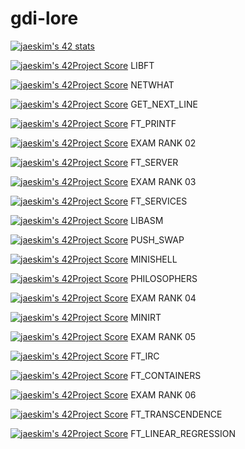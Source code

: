 # gdi-lore

[![jaeskim's 42 stats](https://badge42.herokuapp.com/api/stats/gdi-lore?privacyName=true&&privacyEmail=true)](https://github.com/JaeSeoKim/badge42)

[![jaeskim's 42Project Score](https://badge42.herokuapp.com/api/project/gdi-lore/Libft)](https://github.com/JaeSeoKim/badge42) LIBFT

[![jaeskim's 42Project Score](https://badge42.herokuapp.com/api/project/gdi-lore/netwhat)](https://github.com/JaeSeoKim/badge42) NETWHAT

[![jaeskim's 42Project Score](https://badge42.herokuapp.com/api/project/gdi-lore/get_next_line)](https://github.com/JaeSeoKim/badge42) GET_NEXT_LINE

[![jaeskim's 42Project Score](https://badge42.herokuapp.com/api/project/gdi-lore/ft_printf)](https://github.com/JaeSeoKim/badge42) FT_PRINTF

[![jaeskim's 42Project Score](https://badge42.herokuapp.com/api/project/gdi-lore/Exam%20Rank%2002)](https://github.com/JaeSeoKim/badge42) EXAM RANK 02

[![jaeskim's 42Project Score](https://badge42.herokuapp.com/api/project/gdi-lore/ft_server)](https://github.com/JaeSeoKim/badge42) FT_SERVER

[![jaeskim's 42Project Score](https://badge42.herokuapp.com/api/project/gdi-lore/Exam%20Rank%2003)](https://github.com/JaeSeoKim/badge42) EXAM RANK 03

[![jaeskim's 42Project Score](https://badge42.herokuapp.com/api/project/gdi-lore/ft_services)](https://github.com/JaeSeoKim/badge42) FT_SERVICES

[![jaeskim's 42Project Score](https://badge42.herokuapp.com/api/project/gdi-lore/libasm)](https://github.com/JaeSeoKim/badge42) LIBASM

[![jaeskim's 42Project Score](https://badge42.herokuapp.com/api/project/gdi-lore/push_swap)](https://github.com/JaeSeoKim/badge42) PUSH_SWAP

[![jaeskim's 42Project Score](https://badge42.herokuapp.com/api/project/gdi-lore/minishell)](https://github.com/JaeSeoKim/badge42) MINISHELL

[![jaeskim's 42Project Score](https://badge42.herokuapp.com/api/project/gdi-lore/Philosophers)](https://github.com/JaeSeoKim/badge42) PHILOSOPHERS

[![jaeskim's 42Project Score](https://badge42.herokuapp.com/api/project/gdi-lore/Exam%20Rank%2004)](https://github.com/JaeSeoKim/badge42) EXAM RANK 04

[![jaeskim's 42Project Score](https://badge42.herokuapp.com/api/project/gdi-lore/miniRT)](https://github.com/JaeSeoKim/badge42) MINIRT

[![jaeskim's 42Project Score](https://badge42.herokuapp.com/api/project/gdi-lore/Exam%20Rank%2005)](https://github.com/JaeSeoKim/badge42) EXAM RANK 05

[![jaeskim's 42Project Score](https://badge42.herokuapp.com/api/project/gdi-lore/ft_irc)](https://github.com/JaeSeoKim/badge42) FT_IRC

[![jaeskim's 42Project Score](https://badge42.herokuapp.com/api/project/gdi-lore/ft_containers)](https://github.com/JaeSeoKim/badge42) FT_CONTAINERS

[![jaeskim's 42Project Score](https://badge42.herokuapp.com/api/project/gdi-lore/Exam%20Rank%2006)](https://github.com/JaeSeoKim/badge42) EXAM RANK 06

[![jaeskim's 42Project Score](https://badge42.herokuapp.com/api/project/gdi-lore/ft_transcendence)](https://github.com/JaeSeoKim/badge42) FT_TRANSCENDENCE

[![jaeskim's 42Project Score](https://badge42.herokuapp.com/api/project/gdi-lore/ft_linear_regression)](https://github.com/JaeSeoKim/badge42) FT_LINEAR_REGRESSION

